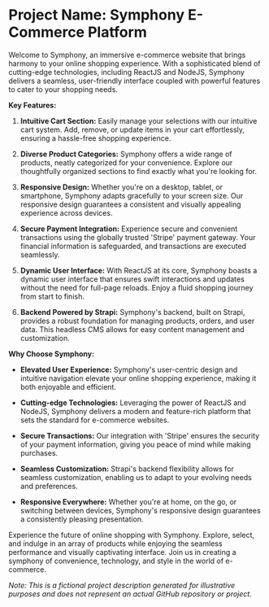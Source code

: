 # Project Name: Symphony E-Commerce Platform

Welcome to Symphony, an immersive e-commerce website that brings harmony to your online shopping experience. With a sophisticated blend of cutting-edge technologies, including ReactJS and NodeJS, Symphony delivers a seamless, user-friendly interface coupled with powerful features to cater to your shopping needs.

**Key Features:**

1. **Intuitive Cart Section:** Easily manage your selections with our intuitive cart system. Add, remove, or update items in your cart effortlessly, ensuring a hassle-free shopping experience.

2. **Diverse Product Categories:** Symphony offers a wide range of products, neatly categorized for your convenience. Explore our thoughtfully organized sections to find exactly what you're looking for.

3. **Responsive Design:** Whether you're on a desktop, tablet, or smartphone, Symphony adapts gracefully to your screen size. Our responsive design guarantees a consistent and visually appealing experience across devices.

4. **Secure Payment Integration:** Experience secure and convenient transactions using the globally trusted 'Stripe' payment gateway. Your financial information is safeguarded, and transactions are executed seamlessly.

5. **Dynamic User Interface:** With ReactJS at its core, Symphony boasts a dynamic user interface that ensures swift interactions and updates without the need for full-page reloads. Enjoy a fluid shopping journey from start to finish.

6. **Backend Powered by Strapi:** Symphony's backend, built on Strapi, provides a robust foundation for managing products, orders, and user data. This headless CMS allows for easy content management and customization.

**Why Choose Symphony:**

- **Elevated User Experience:** Symphony's user-centric design and intuitive navigation elevate your online shopping experience, making it both enjoyable and efficient.

- **Cutting-edge Technologies:** Leveraging the power of ReactJS and NodeJS, Symphony delivers a modern and feature-rich platform that sets the standard for e-commerce websites.

- **Secure Transactions:** Our integration with 'Stripe' ensures the security of your payment information, giving you peace of mind while making purchases.

- **Seamless Customization:** Strapi's backend flexibility allows for seamless customization, enabling us to adapt to your evolving needs and preferences.

- **Responsive Everywhere:** Whether you're at home, on the go, or switching between devices, Symphony's responsive design guarantees a consistently pleasing presentation.

Experience the future of online shopping with Symphony. Explore, select, and indulge in an array of products while enjoying the seamless performance and visually captivating interface. Join us in creating a symphony of convenience, technology, and style in the world of e-commerce.

*Note: This is a fictional project description generated for illustrative purposes and does not represent an actual GitHub repository or project.*
